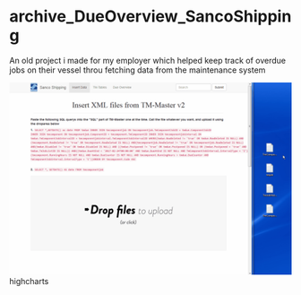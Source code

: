 # archive_DueOverview_SancoShipping
An old project i made for my employer which helped keep track of overdue jobs on their vessel throu fetching data from the maintenance system 

![alt tag](6cbb3bd0-e564-4458-8cbc-f8c53afb7ec4.gif)
highcharts
